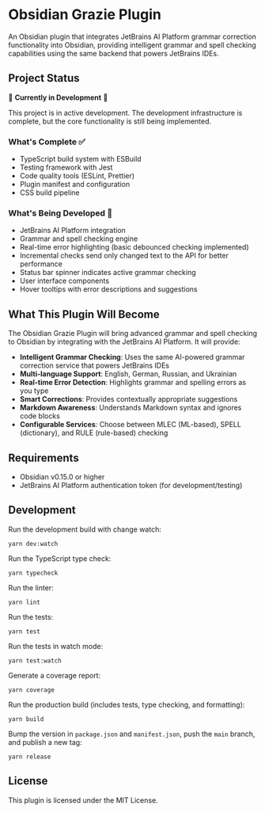 # Obsidian Grazie Plugin

An Obsidian plugin that integrates JetBrains AI Platform grammar correction functionality into Obsidian, providing intelligent grammar and spell checking capabilities using the same backend that powers JetBrains IDEs.

## Project Status

🚧 **Currently in Development** 🚧

This project is in active development. The development infrastructure is complete, but the core functionality is still being implemented.

### What's Complete ✅

- TypeScript build system with ESBuild
- Testing framework with Jest
- Code quality tools (ESLint, Prettier)
- Plugin manifest and configuration
- CSS build pipeline

### What's Being Developed 🔄

- JetBrains AI Platform integration
- Grammar and spell checking engine
- Real-time error highlighting (basic debounced checking implemented)
- Incremental checks send only changed text to the API for better performance
- Status bar spinner indicates active grammar checking
- User interface components
- Hover tooltips with error descriptions and suggestions

## What This Plugin Will Become

The Obsidian Grazie Plugin will bring advanced grammar and spell checking to Obsidian by integrating with the JetBrains AI Platform. It will provide:

- **Intelligent Grammar Checking**: Uses the same AI-powered grammar correction service that powers JetBrains IDEs
- **Multi-language Support**: English, German, Russian, and Ukrainian
- **Real-time Error Detection**: Highlights grammar and spelling errors as you type
- **Smart Corrections**: Provides contextually appropriate suggestions
- **Markdown Awareness**: Understands Markdown syntax and ignores code blocks
- **Configurable Services**: Choose between MLEC (ML-based), SPELL (dictionary), and RULE (rule-based) checking

## Requirements

- Obsidian v0.15.0 or higher
- JetBrains AI Platform authentication token (for development/testing)

## Development

Run the development build with change watch:

```shell
yarn dev:watch
```

Run the TypeScript type check:

```shell
yarn typecheck
```

Run the linter:

```shell
yarn lint
```

Run the tests:

```shell
yarn test
```

Run the tests in watch mode:

```shell
yarn test:watch
```

Generate a coverage report:

```shell
yarn coverage
```

Run the production build (includes tests, type checking, and formatting):

```shell
yarn build
```

Bump the version in `package.json` and `manifest.json`, push the `main` branch,
and publish a new tag:

```shell
yarn release
```

## License

This plugin is licensed under the MIT License.
